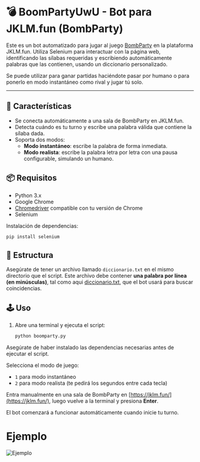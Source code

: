 # 💣 BoomPartyUwU - Bot para JKLM.fun (BombParty)

Este es un bot automatizado para jugar al juego [BombParty](https://jklm.fun/) en la plataforma JKLM.fun. Utiliza Selenium para interactuar con la página web, identificando las sílabas requeridas y escribiendo automáticamente palabras que las contienen, usando un diccionario personalizado.

Se puede utilizar para ganar partidas haciéndote pasar por humano o para ponerlo en modo instantáneo como rival y jugar tú solo.

---

## 🚀 Características

- Se conecta automáticamente a una sala de BombParty en JKLM.fun.
- Detecta cuándo es tu turno y escribe una palabra válida que contiene la sílaba dada.
- Soporta dos modos:
  - **Modo instantáneo**: escribe la palabra de forma inmediata.
  - **Modo realista**: escribe la palabra letra por letra con una pausa configurable, simulando un humano.

## 📦 Requisitos

- Python 3.x
- Google Chrome
- [Chromedriver](https://chromedriver.chromium.org/downloads) compatible con tu versión de Chrome
- Selenium

Instalación de dependencias:

```bash
pip install selenium
```

## 📁 Estructura  
Asegúrate de tener un archivo llamado `diccionario.txt` en el mismo directorio que el script. Este archivo debe contener **una palabra por línea (en minúsculas)**, tal como aqui [diccionario.txt](diccionario.txt), que el bot usará para buscar coincidencias.

## 🕹️ Uso

1. Abre una terminal y ejecuta el script:

   ```bash
   python boomparty.py
   ```
Asegúrate de haber instalado las dependencias necesarias antes de ejecutar el script.

Selecciona el modo de juego:

- `1` para modo instantáneo  
- `2` para modo realista (te pedirá los segundos entre cada tecla)

Entra manualmente en una sala de BombParty en [https://jklm.fun/](https://jklm.fun/), luego vuelve a la terminal y presiona **Enter**.

El bot comenzará a funcionar automáticamente cuando inicie tu turno.

# Ejemplo
![Ejemplo](ejemplos/gifExemplo.gif)

